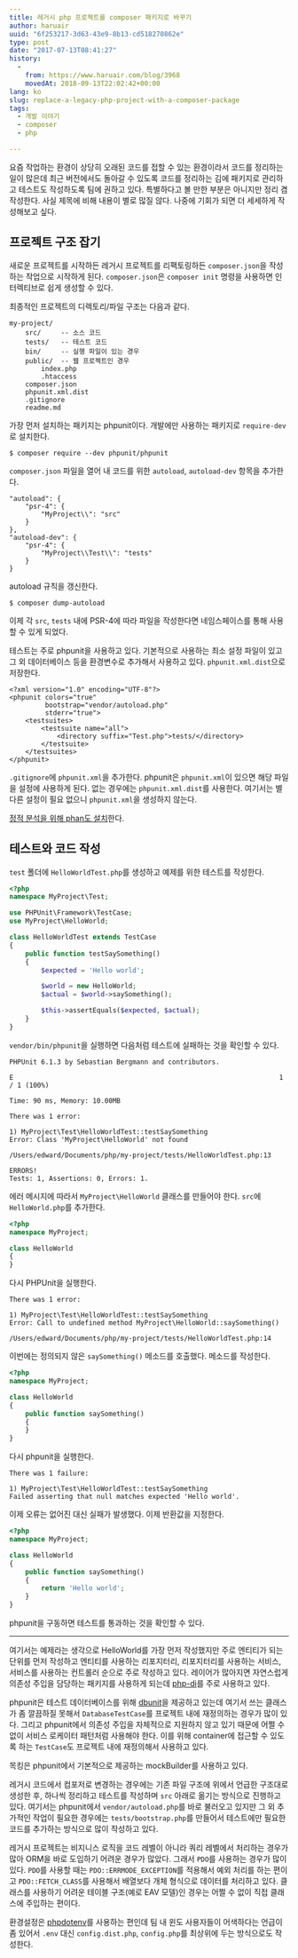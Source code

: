 ```yaml
---
title: 레거시 php 프로젝트를 composer 패키지로 바꾸기
author: haruair
uuid: "6f253217-3d63-43e9-8b13-cd518270862e"
type: post
date: "2017-07-13T08:41:27"
history:
  - 
    from: https://www.haruair.com/blog/3968
    movedAt: 2018-09-13T22:02:42+00:00
lang: ko
slug: replace-a-legacy-php-project-with-a-composer-package
tags:
  - 개발 이야기
  - composer
  - php

---
```

요즘 작업하는 환경이 상당히 오래된 코드를 접할 수 있는 환경이라서 코드를 정리하는 일이 많은데 최근 버전에서도 돌아갈 수 있도록 코드를 정리하는 김에 패키지로 관리하고 테스트도 작성하도록 팀에 권하고 있다. 특별하다고 볼 만한 부분은 아니지만 정리 겸 작성한다. 사실 제목에 비해 내용이 별로 많질 않다. 나중에 기회가 되면 더 세세하게 작성해보고 싶다.

## 프로젝트 구조 잡기

새로운 프로젝트를 시작하든 레거시 프로젝트를 리팩토링하든 `composer.json`을 작성하는 작업으로 시작하게 된다. `composer.json`은 `composer init` 명령을 사용하면 인터렉티브로 쉽게 생성할 수 있다.

최종적인 프로젝트의 디렉토리/파일 구조는 다음과 같다.

    my-project/
        src/     -- 소스 코드
        tests/   -- 테스트 코드
        bin/     -- 실행 파일이 있는 경우
        public/  -- 웹 프로젝트인 경우
            index.php
            .htaccess
        composer.json
        phpunit.xml.dist
        .gitignore
        readme.md
    

가장 먼저 설치하는 패키지는 phpunit이다. 개발에만 사용하는 패키지로 `require-dev`로 설치한다.

    $ composer require --dev phpunit/phpunit
    

`composer.json` 파일을 열어 내 코드를 위한 `autoload`, `autoload-dev` 항목을 추가한다.

    "autoload": {
        "psr-4": {
            "MyProject\\": "src"
        }
    },
    "autoload-dev": {
        "psr-4": {
            "MyProject\\Test\\": "tests"
        }
    }
    

autoload 규칙을 갱신한다.

    $ composer dump-autoload
    

이제 각 `src`, `tests` 내에 PSR-4에 따라 파일을 작성한다면 네임스페이스를 통해 사용할 수 있게 되었다.

테스트는 주로 phpunit을 사용하고 있다. 기본적으로 사용하는 최소 설정 파일이 있고 그 외 데이터베이스 등을 환경변수로 추가해서 사용하고 있다. `phpunit.xml.dist`으로 저장한다.

    <?xml version="1.0" encoding="UTF-8"?>
    <phpunit colors="true"
             bootstrap="vendor/autoload.php"
             stderr="true">
        <testsuites>
            <testsuite name="all">
                <directory suffix="Test.php">tests/</directory>
            </testsuite>
        </testsuites>
    </phpunit>
    

`.gitignore`에 `phpunit.xml`을 추가한다. phpunit은 `phpunit.xml`이 있으면 해당 파일을 설정에 사용하게 된다. 없는 경우에는 `phpunit.xml.dist`를 사용한다. 여기서는 별다른 설정이 필요 없으니 `phpunit.xml`을 생성하지 않는다.

[정적 분석을 위해 phan도 설치][1]한다.

## 테스트와 코드 작성

`test` 폴더에 `HelloWorldTest.php`를 생성하고 예제를 위한 테스트를 작성한다.

```php
<?php
namespace MyProject\Test;

use PHPUnit\Framework\TestCase;
use MyProject\HelloWorld;

class HelloWorldTest extends TestCase
{
    public function testSaySomething()
    {
        $expected = 'Hello world';

        $world = new HelloWorld;
        $actual = $world->saySomething();

        $this->assertEquals($expected, $actual);
    }
}
```

`vendor/bin/phpunit`을 실행하면 다음처럼 테스트에 실패하는 것을 확인할 수 있다.

    PHPUnit 6.1.3 by Sebastian Bergmann and contributors.
    
    E                                                                   1 / 1 (100%)
    
    Time: 90 ms, Memory: 10.00MB
    
    There was 1 error:
    
    1) MyProject\Test\HelloWorldTest::testSaySomething
    Error: Class 'MyProject\HelloWorld' not found
    
    /Users/edward/Documents/php/my-project/tests/HelloWorldTest.php:13
    
    ERRORS!
    Tests: 1, Assertions: 0, Errors: 1.
    

에러 메시지에 따라서 `MyProject\HelloWorld` 클래스를 만들어야 한다. `src`에 `HelloWorld.php`를 추가한다.

```php
<?php
namespace MyProject;

class HelloWorld
{
}
```

다시 PHPUnit을 실행한다.

    There was 1 error:
    
    1) MyProject\Test\HelloWorldTest::testSaySomething
    Error: Call to undefined method MyProject\HelloWorld::saySomething()
    
    /Users/edward/Documents/php/my-project/tests/HelloWorldTest.php:14
    

이번에는 정의되지 않은 `saySomething()` 메소드를 호출했다. 메소드를 작성한다.

```php
<?php
namespace MyProject;

class HelloWorld
{
    public function saySomething()
    {
    }
}
```

다시 phpunit을 실행한다.

    There was 1 failure:
    
    1) MyProject\Test\HelloWorldTest::testSaySomething
    Failed asserting that null matches expected 'Hello world'.
    

이제 오류는 없어진 대신 실패가 발생했다. 이제 반환값을 지정한다.

```php
<?php
namespace MyProject;

class HelloWorld
{
    public function saySomething()
    {
        return 'Hello world';
    }
}
```

phpunit을 구동하면 테스트를 통과하는 것을 확인할 수 있다.

* * *

여기서는 예제라는 생각으로 HelloWorld를 가장 먼저 작성했지만 주로 엔티티가 되는 단위를 먼저 작성하고 엔티티를 사용하는 리포지터리, 리포지터리를 사용하는 서비스, 서비스를 사용하는 컨트롤러 순으로 주로 작성하고 있다. 레이어가 많아지면 자연스럽게 의존성 주입을 담당하는 패키지를 사용하게 되는데 [php-di][2]를 주로 사용하고 있다.

phpunit은 테스트 데이터베이스를 위해 [dbunit][3]을 제공하고 있는데 여기서 쓰는 클래스가 좀 깔끔하질 못해서 `DatabaseTestCase`를 프로젝트 내에 재정의하는 경우가 많이 있다. 그리고 phpunit에서 의존성 주입을 자체적으로 지원하지 않고 있기 때문에 어쩔 수 없이 서비스 로케이터 패턴처럼 사용해야 한다. 이를 위해 container에 접근할 수 있도록 하는 `TestCase`도 프로젝트 내에 재정의해서 사용하고 있다.

목킹은 phpunit에서 기본적으로 제공하는 mockBuilder를 사용하고 있다.

레거시 코드에서 컴포저로 변경하는 경우에는 기존 파일 구조에 위에서 언급한 구조대로 생성한 후, 하나씩 정리하고 테스트를 작성하며 `src` 아래로 옮기는 방식으로 진행하고 있다. 여기서는 phpunit에서 `vendor/autoload.php`를 바로 불러오고 있지만 그 외 추가적인 작업이 필요한 경우에는 `tests/bootstrap.php`를 만들어서 테스트에만 필요한 코드를 추가하는 방식으로 많이 작성하고 있다.

레거시 프로젝트는 비지니스 로직을 코드 레벨이 아니라 쿼리 레벨에서 처리하는 경우가 많아 ORM을 바로 도입하기 어려운 경우가 많았다. 그래서 `PDO`를 사용하는 경우가 많이 있다. `PDO`를 사용할 때는 `PDO::ERRMODE_EXCEPTION`를 적용해서 예외 처리를 하는 편이고 `PDO::FETCH_CLASS`를 사용해서 배열보다 개체 형식으로 데이터를 처리하고 있다. 클래스를 사용하기 어려운 테이블 구조(예로 EAV 모델)인 경우는 어쩔 수 없이 직접 클래스에 주입하는 편이다.

환경설정은 [phpdotenv][4]를 사용하는 편인데 팀 내 윈도 사용자들이 어색하다는 언급이 좀 있어서 `.env` 대신 `config.dist.php`, `config.php`를 최상위에 두는 방식으로도 작성한다.

 [1]: http://www.haruair.com/blog/3962
 [2]: http://php-di.org/
 [3]: https://github.com/sebastianbergmann/dbunit
 [4]: https://github.com/vlucas/phpdotenv